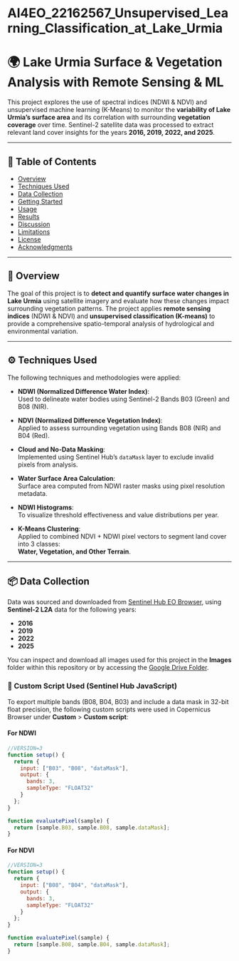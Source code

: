 # AI4EO_22162567_Unsupervised_Learning_Classification_at_Lake_Urmia


# 🌍 Lake Urmia Surface & Vegetation Analysis with Remote Sensing & ML

This project explores the use of spectral indices (NDWI & NDVI) and unsupervised machine learning (K-Means) to monitor the **variability of Lake Urmia’s surface area** and its correlation with surrounding **vegetation coverage** over time. Sentinel-2 satellite data was processed to extract relevant land cover insights for the years **2016, 2019, 2022, and 2025**.

---

## 📌 Table of Contents

- [Overview](#overview)
- [Techniques Used](#techniques-used)
- [Data Collection](#data-collection)
- [Getting Started](#getting-started)
- [Usage](#usage)
- [Results](#results)
- [Discussion](#discussion)
- [Limitations](#limitations)
- [License](#license)
- [Acknowledgments](#acknowledgments)

---

## 🧭 Overview

The goal of this project is to **detect and quantify surface water changes in Lake Urmia** using satellite imagery and evaluate how these changes impact surrounding vegetation patterns. The project applies **remote sensing indices** (NDWI & NDVI) and **unsupervised classification (K-means)** to provide a comprehensive spatio-temporal analysis of hydrological and environmental variation.

---

## ⚙️ Techniques Used

The following techniques and methodologies were applied:

- **NDWI (Normalized Difference Water Index)**:  
  Used to delineate water bodies using Sentinel-2 Bands B03 (Green) and B08 (NIR).
  
- **NDVI (Normalized Difference Vegetation Index)**:  
  Applied to assess surrounding vegetation using Bands B08 (NIR) and B04 (Red).

- **Cloud and No-Data Masking**:  
  Implemented using Sentinel Hub’s `dataMask` layer to exclude invalid pixels from analysis.

- **Water Surface Area Calculation**:  
  Surface area computed from NDWI raster masks using pixel resolution metadata.

- **NDWI Histograms**:  
  To visualize threshold effectiveness and value distributions per year.

- **K-Means Clustering**:  
  Applied to combined NDVI + NDWI pixel vectors to segment land cover into 3 classes:  
  **Water, Vegetation, and Other Terrain**.

---

## 📦 Data Collection

Data was sourced and downloaded from [Sentinel Hub EO Browser](https://dataspace.copernicus.eu/browser/?zoom=11&lat=45.36638&lng=12.49832&themeId=DEFAULT-THEME&visualizationUrl=https%3A//sh.dataspace.copernicus.eu/ogc/wms/a1343b61-3f53-4c92-b65c-0b432b3e7af6&datasetId=S2_L1C_CDAS&fromTime=2023-02-07T00%3A00%3A00.000Z&toTime=2023-02-07T23%3A59%3A59.999Z&layerId=1_TRUE_COLOR&demSource3D=%22MAPZEN%22&cloudCoverage=10), using **Sentinel-2 L2A** data for the following years:

- **2016**
- **2019**
- **2022**
- **2025**

You can inspect and download all images used for this project in the **Images** folder within this repository or by accessing the [Google Drive Folder](https://drive.google.com/drive/folders/1Uosew5NTOYnKxY6biy_UHgh0c_63GKGA?usp=share_link).

### 🎯 Custom Script Used (Sentinel Hub JavaScript)

To export multiple bands (B08, B04, B03) and include a data mask in 32-bit float precision, the following custom scripts were used in Copernicus Browser under **Custom** > **Custom script**:

#### For NDWI

```javascript
//VERSION=3
function setup() {
  return {
    input: ["B03", "B08", "dataMask"],
    output: {
      bands: 3,
      sampleType: "FLOAT32"
    }
  };
}

function evaluatePixel(sample) {
  return [sample.B03, sample.B08, sample.dataMask];
}
```

#### For NDVI

```javascript
//VERSION=3
function setup() {
  return {
    input: ["B08", "B04", "dataMask"],
    output: {
      bands: 3,
      sampleType: "FLOAT32"
    }
  };
}

function evaluatePixel(sample) {
  return [sample.B08, sample.B04, sample.dataMask];
}
```












